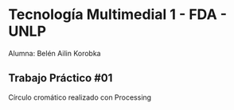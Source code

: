 # Tecnología Multimedial 1 - FDA - UNLP

Alumna: Belén Ailin Korobka

## Trabajo Práctico #01

Círculo cromático realizado con Processing
